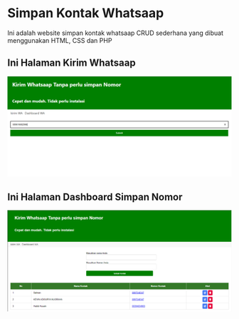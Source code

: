 # Simpan Kontak Whatsaap

Ini adalah website simpan kontak whatsaap CRUD sederhana yang dibuat menggunakan HTML, CSS dan PHP 

## Ini Halaman Kirim Whatsaap

![alt text](image.png)

## Ini Halaman Dashboard Simpan Nomor

![alt text](image1.png)